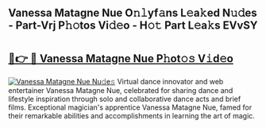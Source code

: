 ## Vanessa Matagne Nue O𝚗𝚕yf𝚊ns L𝚎a𝚔ed N𝚞𝚍es - Part-Vrj P𝚑𝚘tos Vi𝚍𝚎o - H𝚘𝚝 Part L𝚎a𝚔s EVvSY

# <h2><a href="http://kf860w.oniu.top/?m=Vanessa+Matagne+Nue">🔗👉 🔴 Vanessa Matagne Nue P𝚑ot𝚘𝚜 V𝚒d𝚎o</a></h2>

[![Vanessa Matagne Nue Nu𝚍e𝚜](https://i.imgur.com/0qMVB7G.gif)](http://kf860w.oniu.top/?m=Vanessa+Matagne+Nue)
Virtual dance innovator and web entertainer Vanessa Matagne Nue, celebrated for sharing dance and lifestyle inspiration through solo and collaborative dance acts and brief films. Exceptional magician's apprentice Vanessa Matagne Nue, famed for their remarkable abilities and accomplishments in learning the art of magic.  
